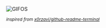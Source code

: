 <div align="justify">
<picture>
    <source media="(prefers-color-scheme: dark)" srcset="https://i.ibb.co/wKD4Dsx/output-gif.gif">
    <source media="(prefers-color-scheme: light)" srcset="https://i.ibb.co/wKD4Dsx/output-gif.gif">
    <img alt="GIFOS" src="https://i.ibb.co/wKD4Dsx/output-gif.gif">
</picture>

<sub><i>inspired from [x0rzavi/github-readme-terminal](https://github.com/x0rzavi/github-readme-terminal)</i></sub>

</div>

<!-- Image deletion URL: https://ibb.co/xMV6VHR/7164204a15ff043223756134f2ba8655 -->